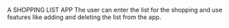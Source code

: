 A SHOPPING LIST APP
The user can enter the list for the shopping and use features like adding and deleting the list from the app.


 
 
